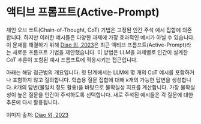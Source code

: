 # 액티브 프롬프트(Active-Prompt)

체인 오브 쏘트(Chain-of-Thought, CoT) 기법은 고정된 인간 주석 예시 집합에 의존합니다. 하지만 이러한 예시들은 다양한 과제에 가장 효과적인 예시가 아닐 수 있습니다. 이 문제를 해결하기 위해 [Diao 외, 2023](https://arxiv.org/pdf/2302.12246.pdf)은 최근 액티브 프롬프트(Active-Prompt)라는 새로운 프롬프트 기법을 제안했습니다. 이 방법은 LLM을 과제별로 인간이 설계한 CoT 추론이 포함된 예시 프롬프트에 적응시키는 접근입니다.

아래는 해당 접근법의 개요입니다. 첫 단계에서는 LLM에 몇 개의 CoT 예시를 포함하거나 포함하지 않고 질의합니다. 학습용 질문 집합에 대해 *k*개의 가능한 답변을 생성합니다. *k*개의 답변(불일치 정도 활용)을 바탕으로 불확실성 지표를 계산합니다. 가장 불확실성이 높은 질문을 인간이 주석하도록 선택합니다. 새로 주석된 예시들은 각 질문에 대한 추론에 다시 활용됩니다.

이미지 출처: [Diao 외, 2023](https://arxiv.org/pdf/2302.12246.pdf)
